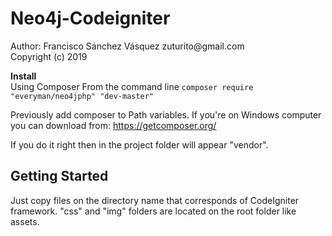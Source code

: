 <h1>Neo4j-Codeigniter</h1>
Author: Francisco Sánchez Vásquez zuturito@gmail.com <br>
Copyright (c) 2019

<b>Install</b><br>
Using Composer
From the command line <code>composer require "everyman/neo4jphp" "dev-master"</code>

Previously add composer to Path variables.
If you're on Windows computer you can download from: https://getcomposer.org/

If you do it right then in the project folder will appear "vendor".


<h2>Getting Started</h2>

Just copy files on the directory name that corresponds of CodeIgniter framework.
"css" and "img" folders are located on the root folder like assets.
